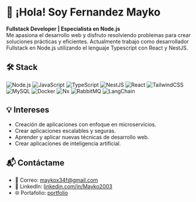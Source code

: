 # 👋 ¡Hola! Soy Fernandez Mayko 

**Fullstack Developer | Especialista en Node.js**  
Me apasiona el desarrollo web y disfruto resolviendo problemas para crear soluciones prácticas y eficientes. Actualmente trabajo como desarrollador Fullstack en Node.js utilizando el lenguaje Typescript con React y NestJS.

## 🛠️ Stack

![Node.js](https://img.shields.io/badge/Node.js-339933?logo=nodedotjs&logoColor=white) 
![JavaScript](https://img.shields.io/badge/JavaScript-F7DF1E?logo=javascript&logoColor=black) 
![TypeScript](https://img.shields.io/badge/TypeScript-3178C6?logo=typescript&logoColor=white) 
![NestJS](https://img.shields.io/badge/NestJS-E0234E?logo=nestjs&logoColor=white) 
![React](https://img.shields.io/badge/React-61DAFB?logo=react&logoColor=black) 
![TailwindCSS](https://img.shields.io/badge/TailwindCSS-06B6D4?logo=tailwindcss&logoColor=white) 
![MySQL](https://img.shields.io/badge/MySQL-4479A1?logo=mysql&logoColor=white) 
![Docker](https://img.shields.io/badge/Docker-2496ED?logo=docker&logoColor=white) 
![Nx](https://img.shields.io/badge/Nx-143055?logo=nrwl&logoColor=white) 
![RabbitMQ](https://img.shields.io/badge/RabbitMQ-FF6600?logo=rabbitmq&logoColor=white)
![LangChain](https://img.shields.io/badge/LangChain-1C3C3C?logo=langchain&logoColor=white)

## 💡 Intereses

- Creación de aplicaciones con enfoque en microservicios.
- Crear aplicaciones escalables y seguras.
- Aprender y aplicar nuevas técnicas de desarrollo web.
- Crear aplicaciones de inteligencia artificial.

## 📬 Contáctame

- 📧 Correo: [maykox34f@gmail.com](mailto:maykox34f@gmail.com)
- 💼 LinkedIn: [linkedin.com/in/Mayko2003](https://linkedin.com/in/Mayko2003)
- 🌐 Portafolio: [portfolio](https://portfolio-six-theta-qc87fbtgmk.vercel.app/)
